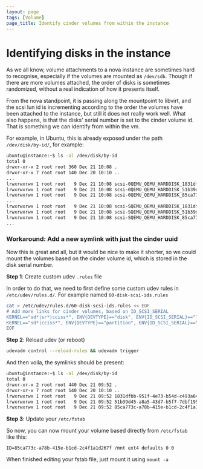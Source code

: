 ```yaml
---
layout: page
tags: [Volume]
page_title: Identify cinder volumes from within the instance
---
```


# Identifying disks in the instance

As we all know, volume attachments to a nova instance are sometimes hard to recognise, especially if the volumes are mounted as `/dev/sdb`. Though if there are more volumes attached, the order of disks is sometimes randomized, without a real indication of how it presents itself.

From the nova standpoint, it is passing along the mountpoint to libvirt, and the scsi lun id is incrementing according to the order the volumes have been attached to the instance, but still it does not really work well.
What also happens, is that the disks' serial number is set to the cinder volume id. That is something we can identify from within the vm.

For example, in Ubuntu, this is already exposed under the path `/dev/disk/by-id/`, for example:
~~~~~~~~ bash
ubuntu@instance:~$ ls -al /dev/disk/by-id
total 0
drwxr-xr-x 2 root root 360 Dec 21 10:08 .
drwxr-xr-x 7 root root 140 Dec 20 10:10 ..
...
lrwxrwxrwx 1 root root   9 Dec 21 10:08 scsi-0QEMU_QEMU_HARDDISK_1831dfbb-951f-4e73-b -> ../../sdb
lrwxrwxrwx 1 root root   9 Dec 21 10:08 scsi-0QEMU_QEMU_HARDDISK_51b39d45-a8a5-43d7-b -> ../../sdd
lrwxrwxrwx 1 root root   9 Dec 21 10:08 scsi-0QEMU_QEMU_HARDDISK_85ca773c-a78b-415e-b -> ../../sdc
...
lrwxrwxrwx 1 root root   9 Dec 21 10:08 scsi-SQEMU_QEMU_HARDDISK_1831dfbb-951f-4e73-b54d-c493a64a1a32 -> ../../sdb
lrwxrwxrwx 1 root root   9 Dec 21 10:08 scsi-SQEMU_QEMU_HARDDISK_51b39d45-a8a5-43d7-b5f7-7dbf195d4014 -> ../../sdd
lrwxrwxrwx 1 root root   9 Dec 21 10:08 scsi-SQEMU_QEMU_HARDDISK_85ca773c-a78b-415e-b1cd-2c4f1a1d267f -> ../../sdc
...
~~~~~~~~

### Workaround: Add a new symlink with just the cinder uuid
Now this is great and all, but it would be nice to make it shorter, so we could mount the volumes based on the cinder volume id, which is stored in the disk serial number.

**Step 1**: Create custom udev `.rules` file

In order to do that, we need to first define some custom udev rules in `/etc/udev/rules.d/`. For example named `60-disk-scsi-ids.rules`
~~~~~~~~ bash
cat > /etc/udev/rules.d/60-disk-scsi-ids.rules << EOF
# Add more links for cinder volumes, based on ID_SCSI_SERIAL
KERNEL=="sd*|sr*|cciss*", ENV{DEVTYPE}=="disk", ENV{ID_SCSI_SERIAL}=="?*", SYMLINK+="disk/by-id/$env{ID_SCSI_SERIAL}"
KERNEL=="sd*|cciss*", ENV{DEVTYPE}=="partition", ENV{ID_SCSI_SERIAL}=="?*", SYMLINK+="disk/by-id/$env{ID_SCSI_SERIAL}-part%n"
EOF
~~~~~~~~


**Step 2**: Reload udev (or reboot)
~~~~~~~~ bash
udevadm control --reload-rules && udevadm trigger
~~~~~~~~

And then voila, the symlinks should be present:
~~~~~~~~ bash
ubuntu@instance:~$ ls -al /dev/disk/by-id
total 0
drwxr-xr-x 2 root root 440 Dec 21 09:52 .
drwxr-xr-x 7 root root 140 Dec 20 10:10 ..
lrwxrwxrwx 1 root root   9 Dec 21 09:52 1831dfbb-951f-4e73-b54d-c493a64a1a32 -> ../../sdb
lrwxrwxrwx 1 root root   9 Dec 21 09:52 51b39d45-a8a5-43d7-b5f7-7dbf195d4014 -> ../../sdd
lrwxrwxrwx 1 root root   9 Dec 21 09:52 85ca773c-a78b-415e-b1cd-2c4f1a1d267f -> ../../sdc
~~~~~~~~

**Step 3**: Update your `/etc/fstab`

So now, you can now mount your volume based directly from `/etc/fstab` like this:
~~~~~~~~ fstab
ID=85ca773c-a78b-415e-b1cd-2c4f1a1d267f /mnt ext4 defaults 0 0
~~~~~~~~

When finished editing your fstab file, just mount it using `mount -a`
